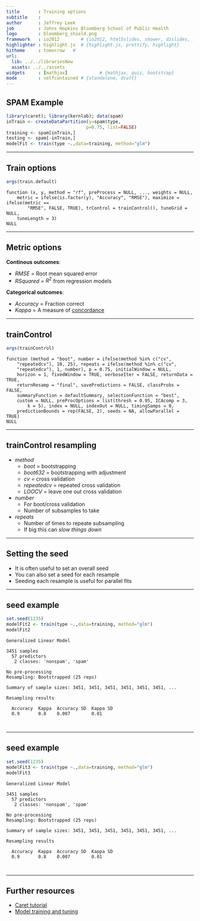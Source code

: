 ```yaml
---
title       : Training options
subtitle    : 
author      : Jeffrey Leek
job         : Johns Hopkins Bloomberg School of Public Health
logo        : bloomberg_shield.png
framework   : io2012        # {io2012, html5slides, shower, dzslides, ...}
highlighter : highlight.js  # {highlight.js, prettify, highlight}
hitheme     : tomorrow   # 
url:
  lib: ../../librariesNew
  assets: ../../assets
widgets     : [mathjax]            # {mathjax, quiz, bootstrap}
mode        : selfcontained # {standalone, draft}
---
```







## SPAM Example


```r
library(caret); library(kernlab); data(spam)
inTrain <- createDataPartition(y=spam$type,
                              p=0.75, list=FALSE)
training <- spam[inTrain,]
testing <- spam[-inTrain,]
modelFit <- train(type ~.,data=training, method="glm")
```


---

## Train options


```r
args(train.default)
```

```
function (x, y, method = "rf", preProcess = NULL, ..., weights = NULL, 
    metric = ifelse(is.factor(y), "Accuracy", "RMSE"), maximize = ifelse(metric == 
        "RMSE", FALSE, TRUE), trControl = trainControl(), tuneGrid = NULL, 
    tuneLength = 3) 
NULL
```



---

## Metric options

__Continous outcomes__:
  * _RMSE_ = Root mean squared error
  * _RSquared_ = $R^2$ from regression models

__Categorical outcomes__:
  * _Accuracy_ = Fraction correct
  * _Kappa_ = A measure of [concordance](http://en.wikipedia.org/wiki/Cohen%27s_kappa)
  
  

--- 

## trainControl


```r
args(trainControl)
```

```
function (method = "boot", number = ifelse(method %in% c("cv", 
    "repeatedcv"), 10, 25), repeats = ifelse(method %in% c("cv", 
    "repeatedcv"), 1, number), p = 0.75, initialWindow = NULL, 
    horizon = 1, fixedWindow = TRUE, verboseIter = FALSE, returnData = TRUE, 
    returnResamp = "final", savePredictions = FALSE, classProbs = FALSE, 
    summaryFunction = defaultSummary, selectionFunction = "best", 
    custom = NULL, preProcOptions = list(thresh = 0.95, ICAcomp = 3, 
        k = 5), index = NULL, indexOut = NULL, timingSamps = 0, 
    predictionBounds = rep(FALSE, 2), seeds = NA, allowParallel = TRUE) 
NULL
```


--- 

## trainControl resampling

* _method_
  * _boot_ = bootstrapping
  * _boot632_ = bootstrapping with adjustment
  * _cv_ = cross validation
  * _repeatedcv_ = repeated cross validation
  * _LOOCV_ = leave one out cross validation
* _number_
  * For boot/cross validation
  * Number of subsamples to take
* _repeats_
  * Number of times to repeate subsampling
  * If big this can _slow things down_


---

## Setting the seed

* It is often useful to set an overall seed
* You can also set a seed for each resample
* Seeding each resample is useful for parallel fits



--- 


## seed example


```r
set.seed(1235)
modelFit2 <- train(type ~.,data=training, method="glm")
modelFit2
```

```
Generalized Linear Model 

3451 samples
  57 predictors
   2 classes: 'nonspam', 'spam' 

No pre-processing
Resampling: Bootstrapped (25 reps) 

Summary of sample sizes: 3451, 3451, 3451, 3451, 3451, 3451, ... 

Resampling results

  Accuracy  Kappa  Accuracy SD  Kappa SD
  0.9       0.8    0.007        0.01    

 
```



--- 

## seed example


```r
set.seed(1235)
modelFit3 <- train(type ~.,data=training, method="glm")
modelFit3
```

```
Generalized Linear Model 

3451 samples
  57 predictors
   2 classes: 'nonspam', 'spam' 

No pre-processing
Resampling: Bootstrapped (25 reps) 

Summary of sample sizes: 3451, 3451, 3451, 3451, 3451, 3451, ... 

Resampling results

  Accuracy  Kappa  Accuracy SD  Kappa SD
  0.9       0.8    0.007        0.01    

 
```



--- 

## Further resources

* [Caret tutorial](http://www.edii.uclm.es/~useR-2013/Tutorials/kuhn/user_caret_2up.pdf)
* [Model training and tuning](http://caret.r-forge.r-project.org/training.html)

